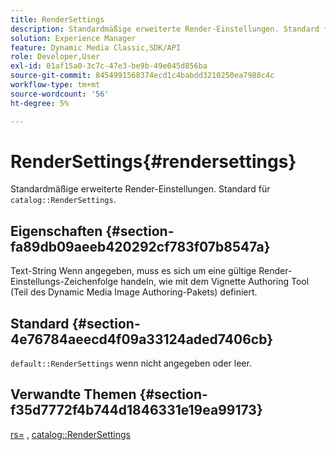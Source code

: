 ```yaml
---
title: RenderSettings
description: Standardmäßige erweiterte Render-Einstellungen. Standard für Catalog RenderSettings.
solution: Experience Manager
feature: Dynamic Media Classic,SDK/API
role: Developer,User
exl-id: 01af15a0-3c7c-47e3-be9b-49e045d856ba
source-git-commit: 8454991568374ecd1c4babdd3210250ea7988c4c
workflow-type: tm+mt
source-wordcount: '56'
ht-degree: 5%

---
```


# RenderSettings{#rendersettings}

Standardmäßige erweiterte Render-Einstellungen. Standard für `catalog::RenderSettings`.

## Eigenschaften {#section-fa89db09aeeb420292cf783f07b8547a}

Text-String Wenn angegeben, muss es sich um eine gültige Render-Einstellungs-Zeichenfolge handeln, wie mit dem Vignette Authoring Tool (Teil des Dynamic Media Image Authoring-Pakets) definiert.

## Standard {#section-4e76784aeecd4f09a33124aded7406cb}

`default::RenderSettings` wenn nicht angegeben oder leer.

## Verwandte Themen {#section-f35d7772f4b744d1846331e19ea99173}

[rs=](../../../../../ir-api/http-protocol/image-rendering-api-ref/c-ir-http-protocol-ref/c-ir-http-protocol-command-reference/r-ir-rs.md#reference-d20cefaaa6cd4f449d1591c87959b4cf) , [catalog::RenderSettings](../../../../../ir-api/material-cat/image-rendering-api-ref/c-ir-material-catalog/c-ir-attributes-reference/r-ir-rendersettings.md#reference-f3ae5e18095d40b2a8edef957dd82fbd)
